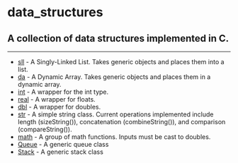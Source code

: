 # data_structures
## A collection of data structures implemented in C.
--------------------------------------------------------------------------------
- [sll](sll) -  A Singly-Linked List. Takes generic objects and places them into a list.
- [da](da) - A Dynamic Array. Takes generic objects and places them in a dynamic array.
- [int](int) -  A wrapper for the int type.
- [real](real) - A wrapper for floats.
- [dbl](dbl) -  A wrapper for doubles.
- [str](str) -  A simple string class. Current operations implemented include length (sizeString()), concatenation (combineString()), and comparison (compareString()).
- [math](math) - A group of math functions. Inputs must be cast to doubles.
- [Queue](queue) - A generic queue class
- [Stack](stk) - A generic stack class

